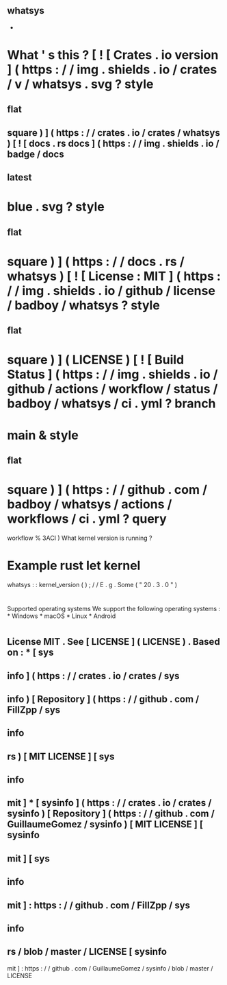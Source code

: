 #
whatsys
-
-
What
'
s
this
?
[
!
[
Crates
.
io
version
]
(
https
:
/
/
img
.
shields
.
io
/
crates
/
v
/
whatsys
.
svg
?
style
=
flat
-
square
)
]
(
https
:
/
/
crates
.
io
/
crates
/
whatsys
)
[
!
[
docs
.
rs
docs
]
(
https
:
/
/
img
.
shields
.
io
/
badge
/
docs
-
latest
-
blue
.
svg
?
style
=
flat
-
square
)
]
(
https
:
/
/
docs
.
rs
/
whatsys
)
[
!
[
License
:
MIT
]
(
https
:
/
/
img
.
shields
.
io
/
github
/
license
/
badboy
/
whatsys
?
style
=
flat
-
square
)
]
(
LICENSE
)
[
!
[
Build
Status
]
(
https
:
/
/
img
.
shields
.
io
/
github
/
actions
/
workflow
/
status
/
badboy
/
whatsys
/
ci
.
yml
?
branch
=
main
&
style
=
flat
-
square
)
]
(
https
:
/
/
github
.
com
/
badboy
/
whatsys
/
actions
/
workflows
/
ci
.
yml
?
query
=
workflow
%
3ACI
)
What
kernel
version
is
running
?
#
Example
rust
let
kernel
=
whatsys
:
:
kernel_version
(
)
;
/
/
E
.
g
.
Some
(
"
20
.
3
.
0
"
)
#
Supported
operating
systems
We
support
the
following
operating
systems
:
*
Windows
*
macOS
*
Linux
*
Android
#
License
MIT
.
See
[
LICENSE
]
(
LICENSE
)
.
Based
on
:
*
[
sys
-
info
]
(
https
:
/
/
crates
.
io
/
crates
/
sys
-
info
)
[
Repository
]
(
https
:
/
/
github
.
com
/
FillZpp
/
sys
-
info
-
rs
)
[
MIT
LICENSE
]
[
sys
-
info
-
mit
]
*
[
sysinfo
]
(
https
:
/
/
crates
.
io
/
crates
/
sysinfo
)
[
Repository
]
(
https
:
/
/
github
.
com
/
GuillaumeGomez
/
sysinfo
)
[
MIT
LICENSE
]
[
sysinfo
-
mit
]
[
sys
-
info
-
mit
]
:
https
:
/
/
github
.
com
/
FillZpp
/
sys
-
info
-
rs
/
blob
/
master
/
LICENSE
[
sysinfo
-
mit
]
:
https
:
/
/
github
.
com
/
GuillaumeGomez
/
sysinfo
/
blob
/
master
/
LICENSE
